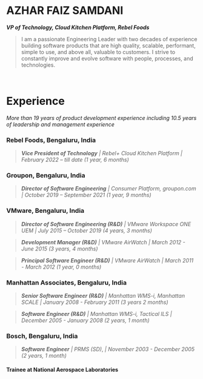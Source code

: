 
# AZHAR FAIZ SAMDANI
***VP of Technology, Cloud Kitchen Platform, Rebel Foods***

> I am a passionate Engineering Leader with two decades of experience building software products that are high quality, scalable, performant, simple to use, and above all, valuable to customers.
> I strive to constantly improve and evolve software with people, processes, and technologies.

<br/>

# Experience

*More than 19 years of product development experience including 10.5 years of leadership and management experience*

### **Rebel Foods**, Bengaluru, India

> ***Vice President of Technology***
> *| Rebel+ Cloud Kitchen Platform*
> *| February 2022 – till date (1 year, 6 months)*

### **Groupon**, Bengaluru, India

> ***Director of Software Engineering***
> *| Consumer Platform, groupon.com*
> *| October 2019 – September 2021 (1 year, 9 months)*

### **VMware**, Bengaluru, India

> ***Director of Software Engineering (R&D)***
> *| VMware Workspace ONE UEM*
> *| July 2015 – October 2019 (4 years, 3 months)*

> ***Development Manager (R&D)***
> *| VMware AirWatch* 
> *| March 2012 - June 2015 (3 years, 4 months)*

> ***Principal Software Engineer (R&D)***
> *| VMware AirWatch*
> *| March 2011 - March 2012 (1 year, 0 months)*

### **Manhattan Associates**, Bengaluru, India

> ***Senior Software Engineer (R&D)***
> *| Manhattan WMS-i, Manhattan SCALE*
> *| January 2008 - February 2011 (3 years 2 months)*

> ***Software Engineer (R&D)***
> *| Manhattan WMS-i, Tactical ILS*
> *| December 2005 - January 2008 (2 years, 1 month)*

### **Bosch**, Bengaluru, India

> ***Software Engineer***
> *| PRMS (SD)*,
> *| November 2003 - December 2005 (2 years, 1 month)*

#### Trainee at National Aerospace Laboratories


